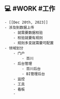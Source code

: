 ## 💻 #WORK #工作
	- [[Dec 20th, 2023]]
	- 涉及到数据上传
		- 就需要数据校验
		- 校验就要有规则
		- 规则多变就需要可配置
	- 领域划分
		- 门户
			- 百川
		- 后台管理
			- 百川后台
			- BI管理后台
		- 监控
		- 工具
		- 看板
		-